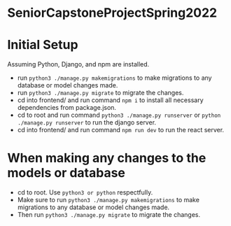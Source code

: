 # SeniorCapstoneProjectSpring2022

# Initial Setup

Assuming Python, Django, and npm are installed.

- run ```python3 ./manage.py makemigrations``` to make migrations to any database or model changes made.
- run ```python3 ./manage.py migrate``` to migrate the changes.
- cd into frontend/ and run command ```npm i``` to install all necessary dependencies from package.json.
- cd to root and run command ```python3 ./manage.py runserver``` or ```python ./manage.py runserver``` to run the django server.
- cd into frontend/ and run command ```npm run dev``` to run the react server.

# When making any changes to the models or database
- cd to root. Use ```python3 or python``` respectfully.
- Make sure to run ```python3 ./manage.py makemigrations``` to make migrations to any database or model changes made.
- Then run ```python3 ./manage.py migrate``` to migrate the changes.

